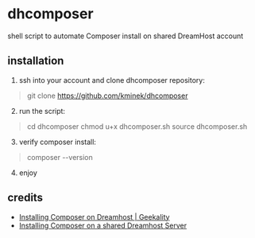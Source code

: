 # dhcomposer

shell script to automate Composer install on shared DreamHost account

## installation

1. ssh into your account and clone dhcomposer repository:
 > git clone https://github.com/kminek/dhcomposer
2. run the script:
 > cd dhcomposer
 > chmod u+x dhcomposer.sh
 > source dhcomposer.sh
3. verify composer install:
 > composer --version
4. enjoy

## credits

- [Installing Composer on Dreamhost | Geekality](http://www.geekality.net/2013/02/01/dreamhost-composer/)
- [Installing Composer on a shared Dreamhost Server](https://github.com/Braunson/dreamhost-composer-install)
